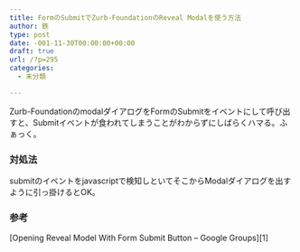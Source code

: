 ```yaml
---
title: FormのSubmitでZurb-FoundationのReveal Modalを使う方法
author: 鉄
type: post
date: -001-11-30T00:00:00+00:00
draft: true
url: /?p=295
categories:
  - 未分類

---
```

Zurb-FoundationのmodalダイアログをFormのSubmitをイベントにして呼び出すと、Submitイベントが食われてしまうことがわからずにしばらくハマる。ふぁっく。

### 対処法

submitのイベントをjavascriptで検知しといてそこからModalダイアログを出すように引っ掛けるとOK。

### 参考

[Opening Reveal Model With Form Submit Button &#8211; Google Groups][1]

